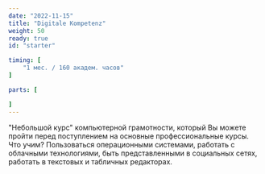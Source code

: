 ```yaml
---
date: "2022-11-15"
title: "Digitale Kompetenz"
weight: 50
ready: true
id: "starter"

timing: [
    "1 мес. / 160 академ. часов"
]

parts: [

]
---
```


"Небольшой курс" компьютерной грамотности, который Вы можете пройти перед поступлением на основные профессиональные курсы. Что учим? Пользоваться операционными системами, работать с облачными технологиями, быть представленными в социальных сетях, работать в текстовых и табличных редакторах.
